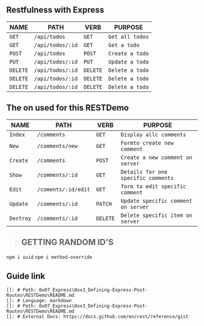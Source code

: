 ## Restfulness with Express

| NAME       |  PATH      |   VERB    | PURPOSE  |
|------------|------------|------------|---------|
| `GET`      | `/api/todos`| `GET`     | `Get all todos` |
| `GET`      | `/api/todos/:id`| `GET`     | `Get a todo` |
| `POST`     | `/api/todos`| `POST`    | `Create a todo` |
| `PUT`      | `/api/todos/:id`| `PUT`    | `Update a todo` |
| `DELETE`   | `/api/todos/:id`| `DELETE`  | `Delete a todo` |
| `DELETE`   | `/api/todos/:id`| `DELETE`  | `Delete a todo` |
| `DELETE`   | `/api/todos/:id`| `DELETE`  | `Delete a todo` |


## The on used for this RESTDemo

| NAME       |  PATH      |   VERB    | PURPOSE  |
|------------|------------|------------|---------|
| `Index`      | `/comments`| `GET`     | `Display allc comments` |
| `New`      | `/comments/new`| `GET`     | `Formto create new comment` |
| `Create`     | `/comments`| `POST`    | `Create a new comment on server` |
| `Show`      | `/comments/:id`| `GET`    | `Details for one specific comments` |
| `Edit`   | `/coments/:id/edit`| `GET`  | `form to edit specific comment` |
| `Update`   | `/comments/:id`| `PATCH`  | `Update specific comment on server` |
| `Destroy`   | `/comments/:id`| `DELETE`  | `Delete specific item on server` |
> ## GETTING RANDOM ID'S

```npm i uuid```
```npm i method-override```

## Guide link
    
    []: # Path: 0x07_Express\0xx3_Defining-Express-Post-Routes\RESTDemo\README.md
    []: # Language: markdown
    []: # Path: 0x07_Express\0xx3_Defining-Express-Post-Routes\RESTDemo\README.md
    []: # External Docs: https://docs.github.com/en/rest/reference/gist 


